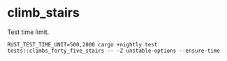 # climb_stairs

Test time limit.

```shell
RUST_TEST_TIME_UNIT=500,2000 cargo +nightly test tests::climbs_forty_five_stairs -- -Z unstable-options --ensure-time
```

